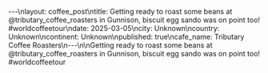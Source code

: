 ---\nlayout: coffee_post\ntitle: Getting ready to roast some beans at @tributary_coffee_roasters in Gunnison, biscuit egg sando was on point too!
#worldcoffeetour\ndate: 2025-03-05\ncity: Unknown\ncountry: Unknown\ncontinent: Unknown\npublished: true\ncafe_name: Tributary Coffee Roasters\n---\n\nGetting ready to roast some beans at @tributary_coffee_roasters in Gunnison, biscuit egg sando was on point too!
#worldcoffeetour